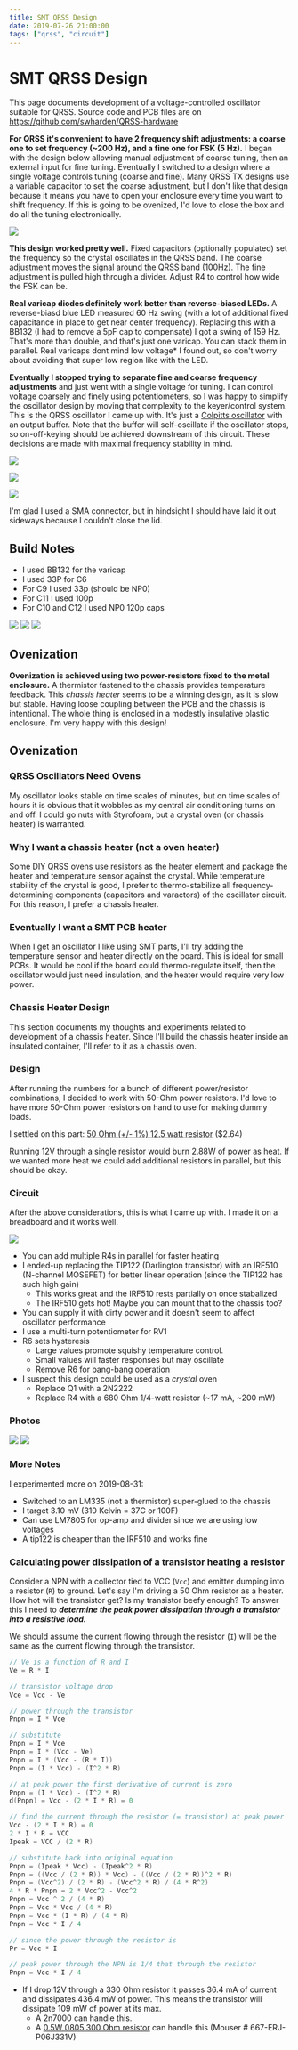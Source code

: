 ```yaml
---
title: SMT QRSS Design
date: 2019-07-26 21:00:00
tags: ["qrss", "circuit"]
---
```


# SMT QRSS Design

This page documents development of a voltage-controlled oscillator suitable for QRSS. Source code and PCB files are on https://github.com/swharden/QRSS-hardware

**For QRSS it's convenient to have 2 frequency shift adjustments: a coarse one to set frequency (~200 Hz), and a fine one for FSK (5 Hz).** I began with the design below allowing manual adjustment of coarse tuning, then an external input for fine tuning. Eventually I switched to a design where a single voltage controls tuning (coarse and fine). Many QRSS TX designs use a variable capacitor to set the coarse adjustment, but I don't like that design because it means you have to open your enclosure every time you want to shift frequency. If this is going to be ovenized, I'd love to close the box and do all the tuning electronically.

<div class="text-center">

![](https://swharden.com/static/2019/07/26/varactor-tuning-aj4vd-v1.png)

</div>

**This design worked pretty well.** Fixed capacitors (optionally populated) set the frequency so the crystal oscillates in the QRSS band. The coarse adjustment moves the signal around the QRSS band (100Hz). The fine adjustment is pulled high through a divider. Adjust R4 to control how wide the FSK can be.

**Real varicap diodes definitely work better than reverse-biased LEDs.** A reverse-biasd blue LED measured 60 Hz swing (with a lot of additional fixed capacitance in place to get near center frequency). Replacing this with a BB132 (I had to remove a 5pF cap to compensate) I got a swing of 159 Hz. That's more than double, and that's just one varicap. You can stack them in parallel. Real varicaps dont mind low voltage* I found out, so don't worry about avoiding that super low region like with the LED.

**Eventually I stopped trying to separate fine and coarse frequency adjustments** and just went with a single voltage for tuning. I can control voltage coarsely and finely using potentiometers, so I was happy to simplify the oscillator design by moving that complexity to the keyer/control system. This is the QRSS oscillator I came up with. It's just a [Colpitts oscillator](https://en.wikipedia.org/wiki/Colpitts_oscillator) with an output buffer. Note that the buffer will self-oscillate if the oscillator stops, so on-off-keying should be achieved downstream of this circuit. These decisions are made with maximal frequency stability in mind.

<div class="text-center">

![](https://swharden.com/static/2019/07/26/qrss-oscillator.png)

</div>

<div class="text-center img-border">

![](https://swharden.com/static/2019/07/26/pcb-design.png)

</div>

<div class="text-center">

![](https://swharden.com/static/2019/07/26/pcb-3d.png)

</div>

I'm glad I used a SMA connector, but in hindsight I should have laid it out sideways because I couldn't close the lid.

## Build Notes
* I used BB132 for the varicap
* I used 33P for C6
* For C9 I used 33p (should be NP0)
* For C11 I used 100p
* For C10 and C12 I used NP0 120p caps

<div class="text-center img-border">

![](https://swharden.com/static/2019/07/26/2019-07-26-a.jpg)
![](https://swharden.com/static/2019/07/26/2019-07-26-b.jpg)
![](https://swharden.com/static/2019/07/26/2019-07-26-c.jpg)

</div>

## Ovenization

**Ovenization is achieved using two power-resistors fixed to the metal enclosure.** A thermistor fastened to the chassis provides temperature feedback. This _chassis heater_ seems to be a winning design, as it is slow but stable. Having loose coupling between the PCB and the chassis is intentional. The whole thing is enclosed in a modestly insulative plastic enclosure. I'm very happy with this design!

## Ovenization

### QRSS Oscillators Need Ovens
My oscillator looks stable on time scales of minutes, but on time scales of hours it is obvious that it wobbles as my central air conditioning turns on and off. I could go nuts with Styrofoam, but a crystal oven (or chassis heater) is warranted.

### Why I want a chassis heater (not a oven heater)
Some DIY QRSS ovens use resistors as the heater element and package the heater and temperature sensor against the crystal. While temperature stability of the crystal is good, I prefer to thermo-stabilize all frequency-determining components (capacitors and varactors) of the oscillator circuit. For this reason, I prefer a chassis heater.

### Eventually I want a SMT PCB heater
When I get an oscillator I like using SMT parts, I'll try adding the temperature sensor and heater directly on the board. This is ideal for small PCBs. It would be cool if the board could thermo-regulate itself, then the oscillator would just need insulation, and the heater would require very low power.

### Chassis Heater Design

This section documents my thoughts and experiments related to development of a chassis heater. Since I'll build the chassis heater inside an insulated container, I'll refer to it as a chassis oven.

### Design

After running the numbers for a bunch of different power/resistor combinations, I decided to work with 50-Ohm power resistors. I'd love to have more 50-Ohm power resistors on hand to use for making dummy loads.

I settled on this part: [50 Ohm (+/- 1%) 12.5 watt resistor](https://www.mouser.com/ProductDetail/Vishay-Dale/RH01050R00FE02?qs=sGAEpiMZZMtbXrIkmrvidDNaDpN5VXc5nhpgDg1t8QQ%3D) ($2.64)

Running 12V through a single resistor would burn 2.88W of power as heat. If we wanted more heat we could add additional resistors in parallel, but this should be okay.

### Circuit
After the above considerations, this is what I came up with. I made it on a breadboard and it works well.

<div class="text-center">

![](https://swharden.com/static/2019/07/26/oven-aj4vd-resistor-heater.png)

</div>

* You can add multiple R4s in parallel for faster heating
* I ended-up replacing the TIP122 (Darlington transistor) with an IRF510 (N-channel MOSEFET) for better linear operation (since the TIP122 has such high gain)
  * This works great and the IRF510 rests partially on once stabalized
  * The IRF510 gets hot! Maybe you can mount that to the chassis too?
* You can supply it with dirty power and it doesn't seem to affect oscillator performance
* I use a multi-turn potentiometer for RV1
* R6 sets hysteresis
  * Large values promote squishy temperature control. 
  * Small values will faster responses but may oscillate
  * Remove R6 for bang-bang operation
* I suspect this design could be used as a _crystal_ oven
  * Replace Q1 with a 2N2222
  * Replace R4 with a 680 Ohm 1/4-watt resistor (~17 mA, ~200 mW)
  
### Photos

<div class="text-center img-border">

![](https://swharden.com/static/2019/07/26/2019-07-26-d.jpg)
![](https://swharden.com/static/2019/07/26/2019-07-26-e.jpg)

</div>

### More Notes
I experimented more on 2019-08-31:

* Switched to an LM335 (not a thermistor) super-glued to the chassis
* I target 3.10 mV (310 Kelvin = 37C or 100F)
* Can use LM7805 for op-amp and divider since we are using low voltages
* A tip122 is cheaper than the IRF510 and works fine


### Calculating power dissipation of a transistor heating a resistor

Consider a NPN with a collector tied to VCC (`Vcc`) and emitter dumping into a resistor (`R`) to ground. Let's say I'm driving a 50 Ohm resistor as a heater. How hot will the transistor get? Is my transistor beefy enough? To answer this I need to ***determine the peak power dissipation through a transistor into a resistive load.***

We should assume the current flowing through the resistor (`I`) will be the same as the current flowing through the transistor.

```c
// Ve is a function of R and I
Ve = R * I

// transistor voltage drop
Vce = Vcc - Ve

// power through the transistor
Pnpn = I * Vce

// substitute 
Pnpn = I * Vce
Pnpn = I * (Vcc - Ve)
Pnpn = I * (Vcc - (R * I))
Pnpn = (I * Vcc) - (I^2 * R)

// at peak power the first derivative of current is zero
Pnpn = (I * Vcc) - (I^2 * R)
d(Pnpn) = Vcc - (2 * I * R) = 0

// find the current through the resistor (= transistor) at peak power
Vcc - (2 * I * R) = 0
2 * I * R = VCC
Ipeak = VCC / (2 * R)

// substitute back into original equation
Pnpn = (Ipeak * Vcc) - (Ipeak^2 * R)
Pnpn = ((Vcc / (2 * R)) * Vcc) - ((Vcc / (2 * R))^2 * R)
Pnpn = (Vcc^2) / (2 * R) - (Vcc^2 * R) / (4 * R^2)
4 * R * Pnpn = 2 * Vcc^2 - Vcc^2
Pnpn = Vcc ^ 2 / (4 * R)
Pnpn = Vcc * Vcc / (4 * R)
Pnpn = Vcc * (I * R) / (4 * R)
Pnpn = Vcc * I / 4

// since the power through the resistor is
Pr = Vcc * I

// peak power through the NPN is 1/4 that through the resistor
Pnpn = Vcc * I / 4
```

* If I drop 12V through a 330 Ohm resistor it passes 36.4 mA of current and dissipates 436.4 mW of power. This means the transistor will dissipate 109 mW of power at its max. 
  * A 2n7000 can handle this.
  * A [0.5W 0805 300 Ohm resistor](https://www.mouser.com/ProductDetail/Panasonic/ERJ-P06J331V?qs=sGAEpiMZZMu61qfTUdNhG4N%252BbAgO2H57MCL338q%2F2SU%3D) can handle this (Mouser # 667-ERJ-P06J331V)